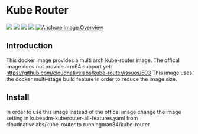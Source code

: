 Kube Router
============

[![](https://images.microbadger.com/badges/version/runningman84/kube-router.svg)](https://hub.docker.com/r/runningman84/kube-router "Get your own image badge on microbadger.com")
[![](https://images.microbadger.com/badges/image/runningman84/kube-router.svg)](https://hub.docker.com/r/runningman84/kube-router "CGet your own image badge on microbadger.com")
[![](https://img.shields.io/docker/stars/runningman84/kube-router.svg)](https://hub.docker.com/r/runningman84/kube-router "Click to view the image on Docker Hub")
[![](https://img.shields.io/docker/pulls/runningman84/kube-router.svg)](https://hub.docker.com/r/runningman84/kube-router "Click to view the image on Docker Hub")
[![Anchore Image Overview](https://anchore.io/service/badges/image/4dff2e3b34b319e80705b6b0cb75cdb355a4a38ca5c9fa2556cc0cd384f6150a)](https://anchore.io/image/dockerhub/runningman84%2Fkube-router%3Alatest)

Introduction
----
This docker image provides a multi arch kube-router image. The offical image does not provide arm64 support yet:
https://github.com/cloudnativelabs/kube-router/issues/503
This image uses the docker multi-stage build feature in order to reduce the image size.

Install
----

In order to use this image instead of the offical image change the image setting in kubeadm-kuberouter-all-features.yaml from cloudnativelabs/kube-router to runningman84/kube-router

